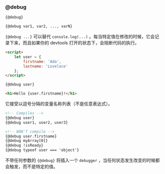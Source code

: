 ### @debug

```html
{@debug}
```

```html
{@debug var1, var2, ..., varN}
```

`{@debug ...}` 可以替代 `console.log(...)` 。每当特定值在修改的时候，它会记录下来，而且如果你的 devtools 打开的状态下，会阻断代码的执行。

```html
<script>
	let user = {
		firstname: 'Ada',
		lastname: 'Lovelace'
	};
</script>

{@debug user}

<h1>Hello {user.firstname}!</h1>
```

它接受以逗号分隔的变量名称列表（不是任意表达式）。

```html
<!-- Compiles -->
{@debug user}
{@debug user1, user2, user3}

<!-- WON'T compile -->
{@debug user.firstname}
{@debug myArray[0]}
{@debug !isReady}
{@debug typeof user === 'object'}
```

不带任何参数的 `{@debug}` 将插入一个 `debugger` ，当任何状态发生改变的时候都会触发，而不是特定的值。